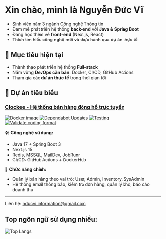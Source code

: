 #  Xin chào, mình là Nguyễn Đức Vĩ

- Sinh viên năm 3 ngành Công nghệ Thông tin  
- Đam mê phát triển hệ thống **back-end** với **Java & Spring Boot**  
- Đang học thêm về **front-end** (Next.js, React)  
- Thích tìm hiểu công nghệ mới và thực hành qua dự án thực tế  

## 🎯 Mục tiêu hiện tại
- Thành thạo phát triển hệ thống **Full-stack**
- Nắm vững **DevOps căn bản**: Docker, CI/CD, GitHub Actions
- Tham gia các **dự án thực tế** trong thời gian tới

## 💼 Dự án tiêu biểu

### [Clockee - Hệ thống bán hàng đồng hồ trực tuyến](https://github.com/DuvNguyen/clockee)
[![Docker image](https://github.com/DuvNguyen/clockee/actions/workflows/ci-cd.yml/badge.svg)](https://github.com/DuvNguyen/clockee/actions/workflows/ci-cd.yml)
[![Dependabot Updates](https://github.com/DuvNguyen/clockee/actions/workflows/dependabot/dependabot-updates/badge.svg)](https://github.com/DuvNguyen/clockee/actions/workflows/dependabot/dependabot-updates)
[![Testing](https://github.com/DuvNguyen/clockee/actions/workflows/verify-test.yml/badge.svg)](https://github.com/DuvNguyen/clockee/actions/workflows/verify-test.yml)
[![Validate coding format](https://github.com/DuvNguyen/clockee/actions/workflows/format.yml/badge.svg)](https://github.com/DuvNguyen/clockee/actions/workflows/format.yml)

🛠️ **Công nghệ sử dụng:**  
- Java 17 + Spring Boot 3  
- Next.js 15  
- Redis, MSSQL, MailDev, JobRunr  
- CI/CD: GitHub Actions + DockerHub  

🔐 **Chức năng chính:**  
- Quản lý bán hàng theo vai trò: User, Admin, Inventory, SysAdmin  
- Hệ thống email thông báo, kiểm tra đơn hàng, quản lý kho, báo cáo doanh thu

---

Liên hệ: nducvi.information@gmail.com

## Top ngôn ngữ sử dụng nhiều:
![Top Langs](https://github-readme-stats.vercel.app/api/top-langs/?username=DuvNguyen)


